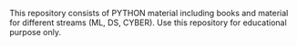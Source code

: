 This repository consists of PYTHON material including books and material for different streams (ML, DS, CYBER).
Use this repository for educational purpose only. 
